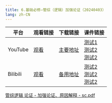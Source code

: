 ```yaml
---
title: 6.基础必修—管综（逻辑）加强论证（20240403）
lang: zh-CN
---
```



| 平台       | 观看链接   | 下载链接     | 课件链接         |
|----------|--------|----------|--------------|
| YouTube  | [观看]() | [主要地址]() | [测试1]()<br/>[测试2]()<br/>[测试2]()  |
| Bilibili | [观看]() | [备用地址]() | [测试2]()<br/>[测试2]()<br/>[测试2]()      |

[管综逻辑 论证 - 加强论证、原因解释 - sc.pdf](..%2F..%2Fpublic%2Flogic%2F2.%E9%80%BB%E8%BE%91-%E6%AD%A3%E5%BC%8F%E8%AF%BE%2F6.%E5%9F%BA%E7%A1%80%E5%BF%85%E4%BF%AE%E2%80%94%E7%AE%A1%E7%BB%BC%EF%BC%88%E9%80%BB%E8%BE%91%EF%BC%89%E5%8A%A0%E5%BC%BA%E8%AE%BA%E8%AF%81%EF%BC%8820240403%EF%BC%89%2F%E7%AE%A1%E7%BB%BC%E9%80%BB%E8%BE%91%20%E8%AE%BA%E8%AF%81%20-%20%E5%8A%A0%E5%BC%BA%E8%AE%BA%E8%AF%81%E3%80%81%E5%8E%9F%E5%9B%A0%E8%A7%A3%E9%87%8A%20-%20sc.pdf)



